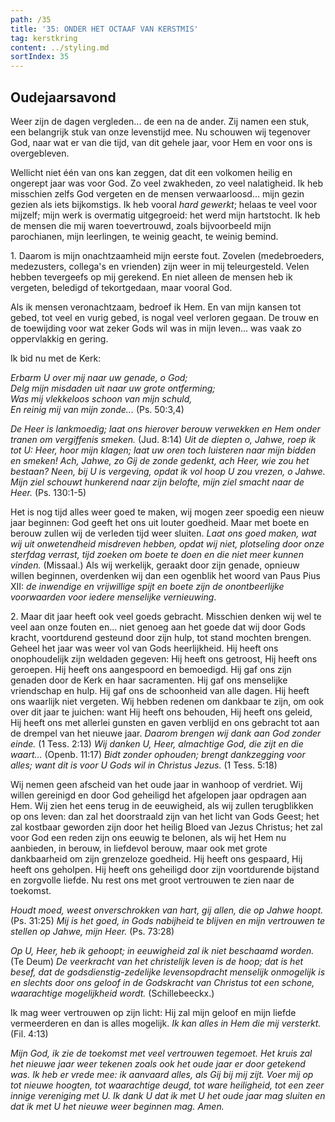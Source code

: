 ```yaml
---
path: /35
title: '35: ONDER HET OCTAAF VAN KERSTMIS'
tag: kerstkring
content: ../styling.md
sortIndex: 35
---
```


## Oudejaarsavond

Weer zijn de dagen vergleden... de een na de ander. Zij namen een stuk, een belangrijk stuk van onze levenstijd mee. Nu schouwen wij tegenover God, naar wat er van die tijd, van dit gehele jaar, voor Hem en voor ons is overgebleven.

Wellicht niet één van ons kan zeggen, dat dit een volkomen heilig en ongerept jaar was voor God. Zo veel zwakheden, zo veel nalatigheid. Ik heb misschien zelfs God vergeten en de mensen verwaarloosd... mijn gezin gezien als iets bijkomstigs. Ik heb vooral _hard gewerkt_; helaas te veel voor mijzelf; mijn werk is overmatig uitgegroeid: het werd mijn hartstocht. Ik heb de mensen die mij waren toevertrouwd, zoals bijvoorbeeld mijn parochianen, mijn leerlingen, te weinig geacht, te weinig bemind.

1\. Daarom is mijn onachtzaamheid mijn eerste fout. Zovelen (medebroeders, medezusters, collega's en vrienden) zijn weer in mij teleurgesteld. Velen hebben tevergeefs op mij gerekend. En niet alleen de mensen heb ik vergeten, beledigd of tekortgedaan, maar vooral God.

Als ik mensen veronachtzaam, bedroef ik Hem. En van mijn kansen tot gebed, tot veel en vurig gebed, is nogal veel verloren gegaan. De trouw en de toewijding voor wat zeker Gods wil was in mijn leven... was vaak zo oppervlakkig en gering.

Ik bid nu met de Kerk:

_Erbarm U over mij naar uw genade, o God;_  
_Delg mijn misdaden uit naar uw grote ontferming;_  
_Was mij vlekkeloos schoon van mijn schuld,_  
_En reinig mij van mijn zonde..._ (Ps. 50:3,4)

_De Heer is lankmoedig; laat ons hierover berouw verwekken en Hem onder tranen om vergiffenis smeken._ (Jud. 8:14) _Uit de diepten o, Jahwe, roep ik tot U: Heer, hoor mijn klagen; laat uw oren toch luisteren naar mijn bidden en smeken! Ach, Jahwe, zo Gij de zonde gedenkt, ach Heer, wie zou het bestaan? Neen, bij U is vergeving, opdat ik vol hoop U zou vrezen, o Jahwe. Mijn ziel schouwt hunkerend naar zijn belofte, mijn ziel smacht naar de Heer._ (Ps. 130:1-5)

Het is nog tijd alles weer goed te maken, wij mogen zeer spoedig een nieuw jaar beginnen: God geeft het ons uit louter goedheid. Maar met boete en berouw zullen wij de verleden tijd weer sluiten. _Laat ons goed maken, wat wij uit onwetendheid misdreven hebben, opdat wij niet, plotseling door onze sterfdag verrast, tijd zoeken om boete te doen en die niet meer kunnen vinden._ (Missaal.) Als wij werkelijk, geraakt door zijn genade, opnieuw willen beginnen, overdenken wij dan een ogenblik het woord van Paus Pius XII: _de inwendige en vrijwillige spijt en boete zijn de onontbeerlijke voorwaarden voor iedere menselijke vernieuwing_.

2\. Maar dit jaar heeft ook veel goeds gebracht. Misschien denken wij wel te veel aan onze fouten en... niet genoeg aan het goede dat wij door Gods kracht, voortdurend gesteund door zijn hulp, tot stand mochten brengen. Geheel het jaar was weer vol van Gods heerlijkheid. Hij heeft ons onophoudelijk zijn weldaden gegeven: Hij heeft ons getroost, Hij heeft ons geroepen. Hij heeft ons aangespoord en bemoedigd. Hij gaf ons zijn genaden door de Kerk en haar sacramenten. Hij gaf ons menselijke vriendschap en hulp. Hij gaf ons de schoonheid van alle dagen. Hij heeft ons waarlijk niet vergeten. Wij hebben redenen om dankbaar te zijn, om ook over dit jaar te juichen: want Hij heeft ons behouden, Hij heeft ons geleid, Hij heeft ons met allerlei gunsten en gaven verblijd en ons gebracht tot aan de drempel van het nieuwe jaar. _Daarom brengen wij dank aan God zonder einde._ (1 Tess. 2:13) _Wij danken U, Heer, almachtige God, die zijt en die waart..._ (Openb. 11:17) _Bidt zonder ophouden; brengt dankzegging voor alles; want dit is voor U Gods wil in Christus Jezus._ (1 Tess. 5:18)

Wij nemen geen afscheid van het oude jaar in wanhoop of verdriet. Wij willen gereinigd en door God geheiligd het afgelopen jaar opdragen aan Hem. Wij zien het eens terug in de eeuwigheid, als wij zullen terugblikken op ons leven: dan zal het doorstraald zijn van het licht van Gods Geest; het zal kostbaar geworden zijn door het heilig Bloed van Jezus Christus; het zal voor God een reden zijn ons eeuwig te belonen, als wij het Hem nu aanbieden, in berouw, in liefdevol berouw, maar ook met grote dankbaarheid om zijn grenzeloze goedheid. Hij heeft ons gespaard, Hij heeft ons geholpen. Hij heeft ons geheiligd door zijn voortdurende bijstand en zorgvolle liefde. Nu rest ons met groot vertrouwen te zien naar de toekomst.

_Houdt moed, weest onverschrokken van hart, gij allen, die op Jahwe hoopt._ (Ps. 31:25) _Mij is het goed, in Gods nabijheid te blijven en mijn vertrouwen te stellen op Jahwe, mijn Heer._ (Ps. 73:28)

_Op U, Heer, heb ik gehoopt; in eeuwigheid zal ik niet beschaamd worden._ (Te Deum) _De veerkracht van het christelijk leven is de hoop; dat is het besef, dat de godsdienstig-zedelijke levensopdracht menselijk onmogelijk is en slechts door ons geloof in de Godskracht van Christus tot een schone, waarachtige mogelijkheid wordt._ (Schillebeeckx.)

Ik mag weer vertrouwen op zijn licht: Hij zal mijn geloof en mijn liefde vermeerderen en dan is alles mogelijk. _Ik kan alles in Hem die mij versterkt._ (Fil. 4:13)

_Mijn God, ik zie de toekomst met veel vertrouwen tegemoet. Het kruis zal het nieuwe jaar weer tekenen zoals ook het oude jaar er door getekend was. Ik heb er vrede mee: ik aanvaard alles, als Gij bij mij zijt. Voer mij op tot nieuwe hoogten, tot waarachtige deugd, tot ware heiligheid, tot een zeer innige vereniging met U. Ik dank U dat ik met U het oude jaar mag sluiten en dat ik met U het nieuwe weer beginnen mag. Amen._

